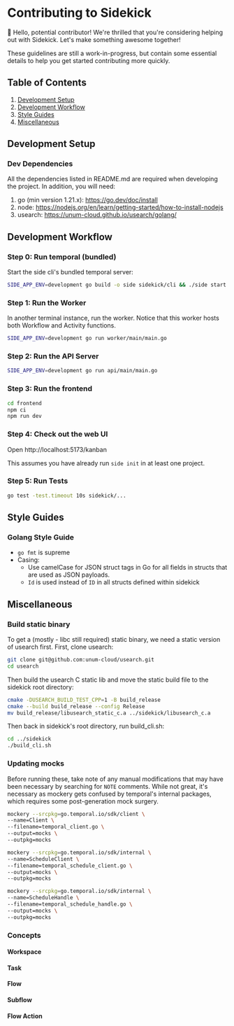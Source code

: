 # Contributing to Sidekick

👋 Hello, potential contributor! We're thrilled that you're considering helping
out with Sidekick. Let's make something awesome together!

These guidelines are still a work-in-progress, but contain some essential
details to help you get started contributing more quickly.

## Table of Contents

<!-- TODO /gen/req fill these out
0. [Concepts](#concepts)
0. [Finding An Issue](#submitting-changes)
0. [Submitting Changes](#submitting-changes)
0. [Reporting Bugs](#reporting-bugs)
0. [Requesting Features](#requesting-features)
-->

1. [Development Setup](#development-setup)
2. [Development Workflow](#development-workflow)
3. [Style Guides](#style-guides)
4. [Miscellaneous](#miscellaneous)

## Development Setup

### Dev Dependencies

All the dependencies listed in README.md are required when developing the project. In addition, you will need:

1. go (min version 1.21.x): https://go.dev/doc/install
2. node: https://nodejs.org/en/learn/getting-started/how-to-install-nodejs
3. usearch: https://unum-cloud.github.io/usearch/golang/

## Development Workflow

### Step 0: Run temporal (bundled)

Start the side cli's bundled temporal server:

```sh
SIDE_APP_ENV=development go build -o side sidekick/cli && ./side start temporal
```

### Step 1: Run the Worker

In another terminal instance, run the worker. Notice that this worker hosts both Workflow and Activity functions.

```sh
SIDE_APP_ENV=development go run worker/main/main.go
```

### Step 2: Run the API Server

```sh
SIDE_APP_ENV=development go run api/main/main.go
```

### Step 3: Run the frontend

```sh
cd frontend
npm ci
npm run dev
```

### Step 4: Check out the web UI

Open http://localhost:5173/kanban

This assumes you have already run `side init` in at least one project.

### Step 5: Run Tests

```sh
go test -test.timeout 10s sidekick/... 
```

## Style Guides

### Golang Style Guide

- `go fmt` is supreme
- Casing:
  - Use camelCase for JSON struct tags in Go for all fields in structs that are
    used as JSON payloads.
  - `Id` is used instead of `ID` in all structs defined within sidekick

## Miscellaneous

### Build static binary

To get a (mostly - libc still required) static binary, we need a static version
of usearch first. First, clone usearch: 

```sh
git clone git@github.com:unum-cloud/usearch.git
cd usearch
```

Then build the usearch C static lib and move the static build file to the
sidekick root directory:

```sh
cmake -DUSEARCH_BUILD_TEST_CPP=1 -B build_release
cmake --build build_release --config Release
mv build_release/libusearch_static_c.a ../sidekick/libusearch_c.a 
```

Then back in sidekick's root directory, run build_cli.sh:

```sh
cd ../sidekick
./build_cli.sh
```

### Updating mocks

Before running these, take note of any manual modifications that may have been
necessary by searching for `NOTE` comments. While not great, it's necessary as
mockery gets confused by temporal's internal packages, which requires some
post-generation mock surgery.

```sh
mockery --srcpkg=go.temporal.io/sdk/client \
--name=Client \
--filename=temporal_client.go \
--output=mocks \
--outpkg=mocks

mockery --srcpkg=go.temporal.io/sdk/internal \
--name=ScheduleClient \
--filename=temporal_schedule_client.go \
--output=mocks \
--outpkg=mocks

mockery --srcpkg=go.temporal.io/sdk/internal \
--name=ScheduleHandle \
--filename=temporal_schedule_handle.go \
--output=mocks \
--outpkg=mocks
```

### Concepts

<!-- TODO /gen document the main concepts below -->

#### Workspace

#### Task

#### Flow

#### Subflow

#### Flow Action
